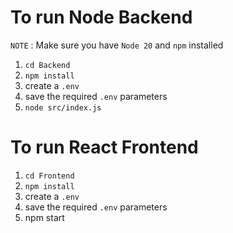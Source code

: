 
# To run Node Backend

`NOTE` : Make sure you have `Node 20` and `npm` installed

1. `cd Backend`
2. `npm install`
3. create a `.env`
4. save the required `.env` parameters
5. `node src/index.js`

# To run React Frontend

1. `cd Frontend`
2. `npm install`
3. create a `.env`
4. save the required `.env` parameters
5. npm start